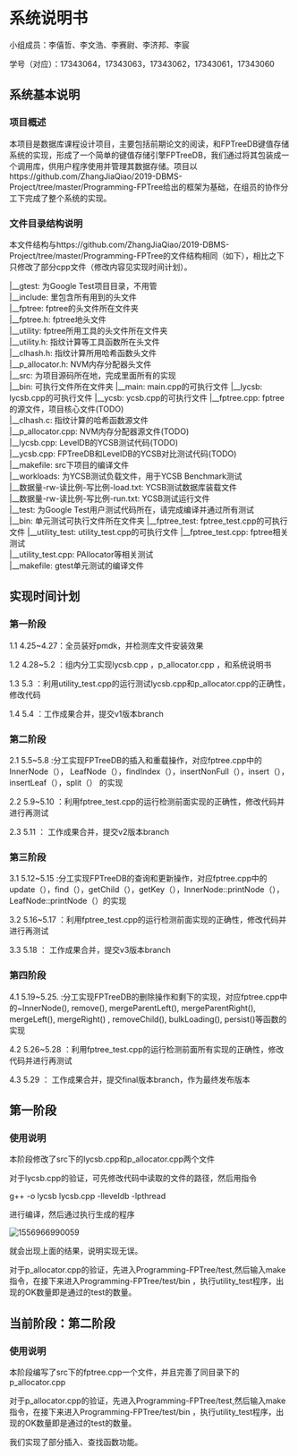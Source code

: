 # **系统说明书**

小组成员：李僖哲、李文浩、李赛尉、李济邦、李宸

学号（对应）：17343064，17343063，17343062，17343061，17343060

## 系统基本说明

### **项目概述**

本项目是数据库课程设计项目，主要包括前期论文的阅读，和FPTreeDB键值存储系统的实现，形成了一个简单的键值存储引擎FPTreeDB，我们通过将其包装成一个调用库，供用户程序使用并管理其数据存储。项目以https://github.com/ZhangJiaQiao/2019-DBMS-Project/tree/master/Programming-FPTree给出的框架为基础，在组员的协作分工下完成了整个系统的实现。

### **文件目录结构说明**

本文件结构与https://github.com/ZhangJiaQiao/2019-DBMS-Project/tree/master/Programming-FPTree的文件结构相同（如下），相比之下只修改了部分cpp文件（修改内容见实现时间计划）。

|__gtest: 为Google Test项目目录，不用管  
|__include: 里包含所有用到的头文件  
   |__fptree: fptree的头文件所在文件夹  
      |__fptree.h: fptree地头文件  
   |__utility: fptree所用工具的头文件所在文件夹  
      |__utility.h: 指纹计算等工具函数所在头文件  
      |__clhash.h: 指纹计算所用哈希函数头文件  
      |__p_allocator.h: NVM内存分配器头文件  
|__src: 为项目源码所在地，完成里面所有的实现  
   |__bin: 可执行文件所在文件夹
      |__main: main.cpp的可执行文件
      |__lycsb: lycsb.cpp的可执行文件
      |__ycsb: ycsb.cpp的可执行文件
   |__fptree.cpp: fptree的源文件，项目核心文件(TODO)  
   |__clhash.c: 指纹计算的哈希函数源文件  
   |__p_allocator.cpp: NVM内存分配器源文件(TODO)  
   |__lycsb.cpp: LevelDB的YCSB测试代码(TODO)  
   |__ycsb.cpp: FPTreeDB和LevelDB的YCSB对比测试代码(TODO)  
   |__makefile: src下项目的编译文件  
|__workloads: 为YCSB测试负载文件，用于YCSB Benchmark测试  
   |__数据量-rw-读比例-写比例-load.txt: YCSB测试数据库装载文件  
   |__数据量-rw-读比例-写比例-run.txt: YCSB测试运行文件  
|__test: 为Google Test用户测试代码所在，请完成编译并通过所有测试  
   |__bin: 单元测试可执行文件所在文件夹
      |__fptree_test: fptree_test.cpp的可执行文件
      |__utility_test: utility_test.cpp的可执行文件
   |__fptree_test.cpp: fptree相关测试  
   |__utility_test.cpp: PAllocator等相关测试  
   |__makefile: gtest单元测试的编译文件  



## **实现时间计划**

### **第一阶段**

1.1   4.25~4.27：全员装好pmdk，并检测库文件安装效果

1.2   4.28~5.2  ：组内分工实现lycsb.cpp ，p_allocator.cpp ，和系统说明书

1.3       5.3        ：利用utility_test.cpp的运行测试lycsb.cpp和p_allocator.cpp的正确性，修改代码

1.4       5.4        ：工作成果合并，提交v1版本branch

### **第二阶段**

2.1    5.5~5.8     :分工实现FPTreeDB的插入和重载操作，对应fptree.cpp中的InnerNode（），								LeafNode（），findIndex（），insertNonFull（），insert（），insertLeaf（），split（）								的实现

2.2    5.9~5.10  ：利用fptree_test.cpp的运行检测前面实现的正确性，修改代码并进行再测试

2.3        5.11      ： 工作成果合并，提交v2版本branch

### **第三阶段**

3.1  5.12~5.15   :分工实现FPTreeDB的查询和更新操作，对应fptree.cpp中的update（），find（），getChild（），getKey（），InnerNode::printNode（），LeafNode::printNode（）的实现

3.2  5.16~5.17  ：利用fptree_test.cpp的运行检测前面实现的正确性，修改代码并进行再测试

3.3      5.18        ： 工作成果合并，提交v3版本branch

### **第四阶段**

4.1    5.19~5.25.     :分工实现FPTreeDB的删除操作和剩下的实现，对应fptree.cpp中的~InnerNode(),  remove(),  mergeParentLeft(), mergeParentRight(),  mergeLeft(),   mergeRight() ,  removeChild(),   bulkLoading(),  persist()等函数的实现

4.2    5.26~5.28  ：利用fptree_test.cpp的运行检测前面所有实现的正确性，修改代码并进行再测试

4.3        5.29       ： 工作成果合并，提交final版本branch，作为最终发布版本

## **第一阶段**

### **使用说明**

本阶段修改了src下的lycsb.cpp和p_allocator.cpp两个文件

对于lycsb.cpp的验证，可先修改代码中读取的文件的路径，然后用指令

g++ -o lycsb lycsb.cpp -lleveldb -lpthread  

进行编译，然后通过执行生成的程序

![1556966990059](graph/result.png)

就会出现上面的结果，说明实现无误。

对于p_allocator.cpp的验证，先进入Programming-FPTree/test,然后输入make指令，在接下来进入Programming-FPTree/test/bin ，执行utility_test程序，出现的OK数量即是通过的test的数量。



## **当前阶段：第二阶段**

### **使用说明**

本阶段编写了src下的fptree.cpp一个文件，并且完善了同目录下的p_allocator.cpp

对于p_allocator.cpp的验证，先进入Programming-FPTree/test,然后输入make指令，在接下来进入Programming-FPTree/test/bin ，执行utility_test程序，出现的OK数量即是通过的test的数量。

我们实现了部分插入、查找函数功能。
